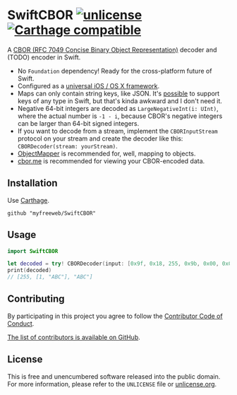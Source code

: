 # SwiftCBOR [![unlicense](https://img.shields.io/badge/un-license-green.svg?style=flat)](http://unlicense.org) [![Carthage compatible](https://img.shields.io/badge/Carthage-compatible-4BC51D.svg?style=flat)](https://github.com/Carthage/Carthage)

A [CBOR (RFC 7049 Concise Binary Object Representation)](http://cbor.io) decoder and (TODO) encoder in Swift.

- No `Foundation` dependency! Ready for the cross-platform future of Swift.
- Configured as a [universal iOS / OS X framework](https://colemancda.github.io/programming/2015/02/11/universal-ios-osx-framework/).
- Maps can only contain string keys, like JSON. It's [possible](https://stackoverflow.com/questions/24119624/how-to-create-dictionary-that-can-hold-anything-in-key-or-all-the-possible-type) to support keys of any type in Swift, but that's kinda awkward and I don't need it.
- Negative 64-bit integers are decoded as `LargeNegativeInt(i: UInt)`, where the actual number is `-1 - i`, because CBOR's negative integers can be larger than 64-bit signed integers.
- If you want to decode from a stream, implement the `CBORInputStream` protocol on your stream and create the decoder like this: `CBORDecoder(stream: yourStream)`.
- [ObjectMapper](https://github.com/Hearst-DD/ObjectMapper) is recommended for, well, mapping to objects.
- [cbor.me](http://cbor.me) is recommended for viewing your CBOR-encoded data.

## Installation

Use [Carthage](https://github.com/Carthage/Carthage).

```
github "myfreeweb/SwiftCBOR"
```

## Usage

```swift
import SwiftCBOR

let decoded = try! CBORDecoder(input: [0x9f, 0x18, 255, 0x9b, 0x00, 0x00, 0x00, 0x00, 0x00, 0x00, 0x00, 2, 0x18, 1, 0x79, 0x00, 3, 0x41, 0x42, 0x43, 0x79, 0x00, 3, 0x41, 0x42, 0x43, 0xff]).decodeItem() as! [Any]
print(decoded)
// [255, [1, "ABC"], "ABC"]
```

## Contributing

By participating in this project you agree to follow the [Contributor Code of Conduct](http://contributor-covenant.org/version/1/2/0/).

[The list of contributors is available on GitHub](https://github.com/myfreeweb/SwiftCBOR/graphs/contributors).

## License

This is free and unencumbered software released into the public domain.  
For more information, please refer to the `UNLICENSE` file or [unlicense.org](http://unlicense.org).
